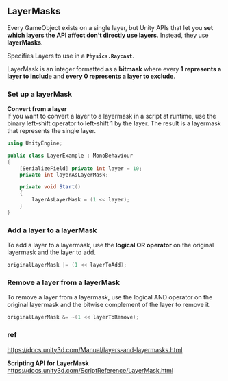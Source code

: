 ## LayerMasks

Every GameObject exists on a single layer, but Unity APIs that let you **set which layers the API affect don’t directly use layers**. Instead, they use **layerMasks**.

Specifies Layers to use in a **`Physics.Raycast`**.

LayerMask is an integer formatted as a **bitmask** where every **1 represents a layer to includ**e and **every 0 represents a layer to exclude**. 


### Set up a layerMask

**Convert from a layer** \
If you want to convert a layer to a layermask in a script at runtime, use the binary left-shift operator to left-shift 1 by the layer. The result is a layermask that represents the single layer.

```cs
using UnityEngine;

public class LayerExample : MonoBehaviour
{
    [SerializeField] private int layer = 10;
    private int layerAsLayerMask;

    private void Start()
    {
        layerAsLayerMask = (1 << layer);
    }
}
```
### Add a layer to a layerMask
To add a layer to a layermask, use the **logical OR operator** on the original layermask and the layer to add.
```cs
originalLayerMask |= (1 << layerToAdd);
```

### Remove a layer from a layerMask
To remove a layer from a layermask, use the logical AND operator on the original layermask and the bitwise complement of the layer to remove it.
```cs
originalLayerMask &= ~(1 << layerToRemove);
```

### ref
https://docs.unity3d.com/Manual/layers-and-layermasks.html

**Scripting API for LayerMask** \
https://docs.unity3d.com/ScriptReference/LayerMask.html
